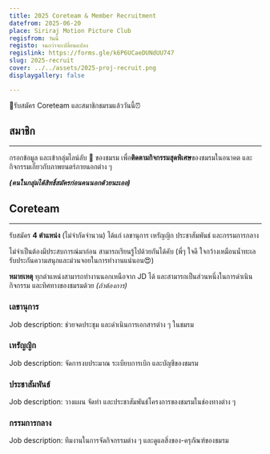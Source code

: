 ```yaml
---
title: 2025 Coreteam & Member Recruitment
datefrom: 2025-06-20
place: Siriraj Motion Picture Club
regisfrom: วันนี้
registo: จนกว่าจะเปลี่ยนแปลง
regislink: https://forms.gle/k6P6UCaeDUNdUU747
slug: 2025-recruit
cover: ../../assets/2025-proj-recruit.png
displaygallery: false

---
```

📢รับสมัคร Coreteam และสมาชิกชมรมแล้ววันนี้⏰

## สมาชิก

* * *

กรอกข้อมูล และเข้ากลุ่มไลน์ลับ 🤫 ของชมรม เพื่อ**ติดตามกิจกรรมสุดพิเศษ**ของชมรมในอนาคต และกิจกรรมเกี่ยวกับภาพยนตร์ภายนอกต่าง ๆ

**_(คนในกลุ่มได้สิทธิ์สมัครก่อนคนนอกด้วยนะเออ)_**

## Coreteam

* * *

รับสมัคร **4 ตำแหน่ง** (ไม่จำกัดจำนวน) ได้แก่ เลขานุการ เหรัญญิก ประชาสัมพันธ์ และกรรมการกลาง

ไม่จำเป็นต้องมีประสบการณ์มาก่อน สามารถเรียนรู้ไปด้วยกันได้คับ (พี่ๆ ใจดี ใจกว้างเหมือนน้ำทะเล รับประกันความสนุกและม่วนจอยในการทำงานแน่นอน😍)

**หมายเหตุ** ทุกตำแหน่งสามารถทำงานนอกเหนือจาก JD ได้ และสามารถเป็นส่วนหนึ่งในการดำเนินกิจกรรม และทิศทางของชมรมด้วย _(ถ้าต้องการ)_

### เลขานุการ

Job description: ช่วยจดประชุม และดำเนินการเอกสารต่าง ๆ ในชมรม

### เหรัญญิก

Job description: จัดการงบประมาณ ระเบียบการเบิก และบัญชีของชมรม

### ประชาสัมพันธ์

Job description: วางแผน จัดทำ และประชาสัมพันธ์โครงการของชมรมในช่องทางต่าง ๆ

### กรรมการกลาง

Job description: ทีมงานในการจัดกิจกรรมต่าง ๆ และดูแลสิ่งของ-ครุภัณฑ์ของชมรม